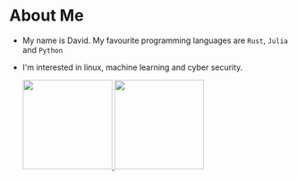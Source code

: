 # About Me

- My name is David. My favourite programming languages are `Rust`, `Julia` and `Python`

- I'm interested in linux, machine learning and cyber security.

    <a href="https://github.com/demondave" style="width: 100%">
        <img src="https://github-readme-stats.vercel.app/api?username=demondave&show_icons=true&theme=radical" alt="" height="160px"/>
        <img src="https://github-readme-stats.vercel.app/api/top-langs/?username=demondave&layout=compact&theme=radical&langs_count=6" alt="" height="160px"/>
    </a>
</p>
